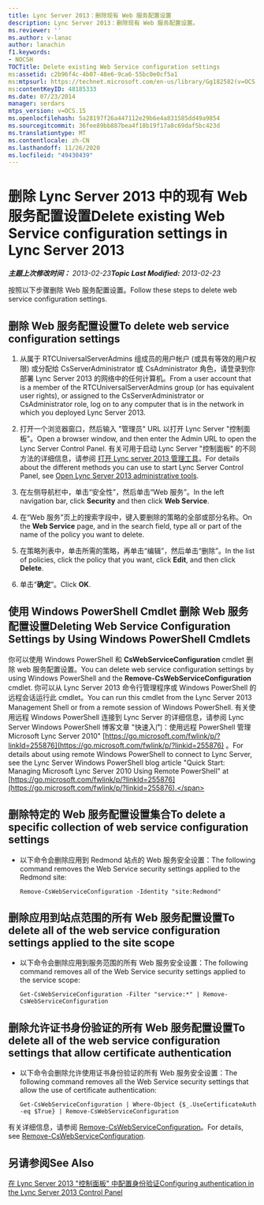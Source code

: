 ```yaml
---
title: Lync Server 2013：删除现有 Web 服务配置设置
description: Lync Server 2013：删除现有 Web 服务配置设置。
ms.reviewer: ''
ms.author: v-lanac
author: lanachin
f1.keywords:
- NOCSH
TOCTitle: Delete existing Web Service configuration settings
ms:assetid: c2b96f4c-4b07-48e6-9ca6-55bc0e0cf5a1
ms:mtpsurl: https://technet.microsoft.com/en-us/library/Gg182582(v=OCS.15)
ms:contentKeyID: 48185333
ms.date: 07/23/2014
manager: serdars
mtps_version: v=OCS.15
ms.openlocfilehash: 5a28197f26a447112e29b6e4a831585dd49a9854
ms.sourcegitcommit: 36fee89bb887bea4f18b19f17a8c69daf5bc423d
ms.translationtype: MT
ms.contentlocale: zh-CN
ms.lasthandoff: 11/26/2020
ms.locfileid: "49430439"
---
```

# <a name="delete-existing-web-service-configuration-settings-in-lync-server-2013"></a><span data-ttu-id="3416e-103">删除 Lync Server 2013 中的现有 Web 服务配置设置</span><span class="sxs-lookup"><span data-stu-id="3416e-103">Delete existing Web Service configuration settings in Lync Server 2013</span></span>

<div data-xmlns="http://www.w3.org/1999/xhtml">

<div class="topic" data-xmlns="http://www.w3.org/1999/xhtml" data-msxsl="urn:schemas-microsoft-com:xslt" data-cs="https://msdn.microsoft.com/">

<div data-asp="https://msdn2.microsoft.com/asp">



</div>

<div id="mainSection">

<div id="mainBody"><span data-ttu-id="3416e-104">

<span> </span></span><span class="sxs-lookup"><span data-stu-id="3416e-104">

<span> </span></span></span>

<span data-ttu-id="3416e-105">_**主题上次修改时间：** 2013-02-23_</span><span class="sxs-lookup"><span data-stu-id="3416e-105">_**Topic Last Modified:** 2013-02-23_</span></span>

<span data-ttu-id="3416e-106">按照以下步骤删除 Web 服务配置设置。</span><span class="sxs-lookup"><span data-stu-id="3416e-106">Follow these steps to delete web service configuration settings.</span></span>

<div>

## <a name="to-delete-web-service-configuration-settings"></a><span data-ttu-id="3416e-107">删除 Web 服务配置设置</span><span class="sxs-lookup"><span data-stu-id="3416e-107">To delete web service configuration settings</span></span>

1.  <span data-ttu-id="3416e-108">从属于 RTCUniversalServerAdmins 组成员的用户帐户 (或具有等效的用户权限) 或分配给 CsServerAdministrator 或 CsAdministrator 角色，请登录到你部署 Lync Server 2013 的网络中的任何计算机。</span><span class="sxs-lookup"><span data-stu-id="3416e-108">From a user account that is a member of the RTCUniversalServerAdmins group (or has equivalent user rights), or assigned to the CsServerAdministrator or CsAdministrator role, log on to any computer that is in the network in which you deployed Lync Server 2013.</span></span>

2.  <span data-ttu-id="3416e-109">打开一个浏览器窗口，然后输入 "管理员" URL 以打开 Lync Server "控制面板"。</span><span class="sxs-lookup"><span data-stu-id="3416e-109">Open a browser window, and then enter the Admin URL to open the Lync Server Control Panel.</span></span> <span data-ttu-id="3416e-110">有关可用于启动 Lync Server "控制面板" 的不同方法的详细信息，请参阅 [打开 Lync server 2013 管理工具](lync-server-2013-open-lync-server-administrative-tools.md)。</span><span class="sxs-lookup"><span data-stu-id="3416e-110">For details about the different methods you can use to start Lync Server Control Panel, see [Open Lync Server 2013 administrative tools](lync-server-2013-open-lync-server-administrative-tools.md).</span></span>

3.  <span data-ttu-id="3416e-111">在左侧导航栏中，单击“安全性”，然后单击“Web 服务”。</span><span class="sxs-lookup"><span data-stu-id="3416e-111">In the left navigation bar, click **Security** and then click **Web Service**.</span></span>

4.  <span data-ttu-id="3416e-112">在“Web 服务”页上的搜索字段中，键入要删除的策略的全部或部分名称。</span><span class="sxs-lookup"><span data-stu-id="3416e-112">On the **Web Service** page, and in the search field, type all or part of the name of the policy you want to delete.</span></span>

5.  <span data-ttu-id="3416e-113">在策略列表中，单击所需的策略，再单击“编辑”，然后单击“删除”。</span><span class="sxs-lookup"><span data-stu-id="3416e-113">In the list of policies, click the policy that you want, click **Edit**, and then click **Delete**.</span></span>

6.  <span data-ttu-id="3416e-114">单击“**确定**”。</span><span class="sxs-lookup"><span data-stu-id="3416e-114">Click **OK**.</span></span>

</div>

<div>

## <a name="deleting-web-service-configuration-settings-by-using-windows-powershell-cmdlets"></a><span data-ttu-id="3416e-115">使用 Windows PowerShell Cmdlet 删除 Web 服务配置设置</span><span class="sxs-lookup"><span data-stu-id="3416e-115">Deleting Web Service Configuration Settings by Using Windows PowerShell Cmdlets</span></span>

<span data-ttu-id="3416e-116">你可以使用 Windows PowerShell 和 **CsWebServiceConfiguration** cmdlet 删除 web 服务配置设置。</span><span class="sxs-lookup"><span data-stu-id="3416e-116">You can delete web service configuration settings by using Windows PowerShell and the **Remove-CsWebServiceConfiguration** cmdlet.</span></span> <span data-ttu-id="3416e-117">你可以从 Lync Server 2013 命令行管理程序或 Windows PowerShell 的远程会话运行此 cmdlet。</span><span class="sxs-lookup"><span data-stu-id="3416e-117">You can run this cmdlet from the Lync Server 2013 Management Shell or from a remote session of Windows PowerShell.</span></span> <span data-ttu-id="3416e-118">有关使用远程 Windows PowerShell 连接到 Lync Server 的详细信息，请参阅 Lync Server Windows PowerShell 博客文章 "快速入门：使用远程 PowerShell 管理 Microsoft Lync Server 2010" [https://go.microsoft.com/fwlink/p/?linkId=255876](https://go.microsoft.com/fwlink/p/?linkid=255876) 。</span><span class="sxs-lookup"><span data-stu-id="3416e-118">For details about using remote Windows PowerShell to connect to Lync Server, see the Lync Server Windows PowerShell blog article "Quick Start: Managing Microsoft Lync Server 2010 Using Remote PowerShell" at [https://go.microsoft.com/fwlink/p/?linkId=255876](https://go.microsoft.com/fwlink/p/?linkid=255876).</span></span>

<div>

## <a name="to-delete-a-specific-collection-of-web-service-configuration-settings"></a><span data-ttu-id="3416e-119">删除特定的 Web 服务配置设置集合</span><span class="sxs-lookup"><span data-stu-id="3416e-119">To delete a specific collection of web service configuration settings</span></span>

  - <span data-ttu-id="3416e-120">以下命令会删除应用到 Redmond 站点的 Web 服务安全设置：</span><span class="sxs-lookup"><span data-stu-id="3416e-120">The following command removes the Web Service security settings applied to the Redmond site:</span></span>
    
        Remove-CsWebServiceConfiguration -Identity "site:Redmond"

</div>

<div>

## <a name="to-delete-all-of-the-web-service-configuration-settings-applied-to-the-site-scope"></a><span data-ttu-id="3416e-121">删除应用到站点范围的所有 Web 服务配置设置</span><span class="sxs-lookup"><span data-stu-id="3416e-121">To delete all of the web service configuration settings applied to the site scope</span></span>

  - <span data-ttu-id="3416e-122">以下命令会删除应用到服务范围的所有 Web 服务安全设置：</span><span class="sxs-lookup"><span data-stu-id="3416e-122">The following command removes all of the Web Service security settings applied to the service scope:</span></span>
    
        Get-CsWebServiceConfiguration -Filter "service:*" | Remove-CsWebServiceConfiguration

</div>

<div>

## <a name="to-delete-all-of-the-web-service-configuration-settings-that-allow-certificate-authentication"></a><span data-ttu-id="3416e-123">删除允许证书身份验证的所有 Web 服务配置设置</span><span class="sxs-lookup"><span data-stu-id="3416e-123">To delete all of the web service configuration settings that allow certificate authentication</span></span>

  - <span data-ttu-id="3416e-124">以下命令会删除允许使用证书身份验证的所有 Web 服务安全设置：</span><span class="sxs-lookup"><span data-stu-id="3416e-124">The following command removes all the Web Service security settings that allow the use of certificate authentication:</span></span>
    
        Get-CsWebServiceConfiguration | Where-Object {$_.UseCertificateAuth -eq $True} | Remove-CsWebServiceConfiguration

</div>

<span data-ttu-id="3416e-125">有关详细信息，请参阅 [Remove-CsWebServiceConfiguration](https://docs.microsoft.com/powershell/module/skype/Remove-CsWebServiceConfiguration)。</span><span class="sxs-lookup"><span data-stu-id="3416e-125">For details, see [Remove-CsWebServiceConfiguration](https://docs.microsoft.com/powershell/module/skype/Remove-CsWebServiceConfiguration).</span></span>

</div>

<div>

## <a name="see-also"></a><span data-ttu-id="3416e-126">另请参阅</span><span class="sxs-lookup"><span data-stu-id="3416e-126">See Also</span></span>


[<span data-ttu-id="3416e-127">在 Lync Server 2013 "控制面板" 中配置身份验证</span><span class="sxs-lookup"><span data-stu-id="3416e-127">Configuring authentication in the Lync Server 2013 Control Panel</span></span>](lync-server-2013-configuring-authentication-in-the-lync-server-control-panel.md)  
  

<span data-ttu-id="3416e-128"></div>

</div>

<span> </span>

</div>

</div>

</span><span class="sxs-lookup"><span data-stu-id="3416e-128"></div>

</div>

<span> </span>

</div>

</div>

</span></span></div>

